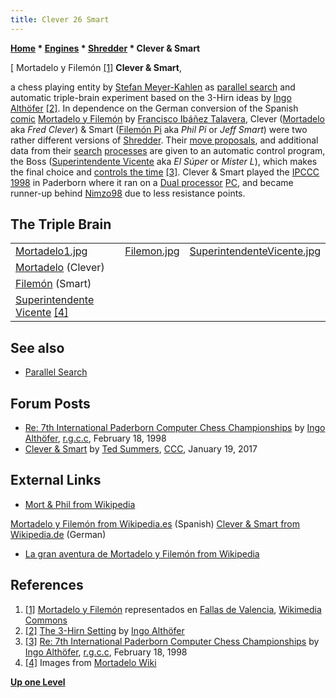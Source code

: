 ```yaml
---
title: Clever 26 Smart
---
```

**[Home](Home "Home") * [Engines](Engines "Engines") * [Shredder](Shredder "Shredder") * Clever & Smart**

\[ Mortadelo y Filemón <a id="cite-note-1" href="#cite-ref-1">[1]</a>
**Clever & Smart**,

a chess playing entity by [Stefan Meyer-Kahlen](Stefan_Meyer-Kahlen "Stefan Meyer-Kahlen") as [parallel search](Parallel_Search "Parallel Search") and automatic triple-brain experiment based on the 3-Hirn ideas by [Ingo Althöfer](Ingo_Alth%C3%B6fer "Ingo Althöfer") <a id="cite-note-2" href="#cite-ref-2">[2]</a>.
In dependence on the German conversion of the Spanish [comic](Category:Comics "Category:Comics") [Mortadelo y Filemón](https://en.wikipedia.org/wiki/Mort_%26_Phil) by [Francisco Ibáñez Talavera](https://en.wikipedia.org/wiki/Francisco_Ib%C3%A1%C3%B1ez_Talavera), Clever ([Mortadelo](http://es.wikipedia.org/wiki/Mortadelo) aka *Fred Clever*) & Smart ([Filemón Pi](http://es.wikipedia.org/wiki/Filem%C3%B3n_Pi) aka *Phil Pi* or *Jeff Smart*) were two rather different versions of [Shredder](Shredder "Shredder").
Their [move proposals](Best_Move "Best Move"), and additional data from their [search](Search "Search") [processes](Process "Process") are given to an automatic control program, the Boss ([Superintendente Vicente](http://es.wikipedia.org/wiki/Superintendente_Vicente) aka *El Súper* or *Mister L*), which makes the final choice and [controls the time](Time_Management "Time Management") <a id="cite-note-3" href="#cite-ref-3">[3]</a>.
Clever & Smart played the [IPCCC 1998](IPCCC_1998 "IPCCC 1998") in Paderborn where it ran on a [Dual processor](https://en.wikipedia.org/wiki/Dual_processor) [PC](IBM_PC "IBM PC"), and became runner-up behind [Nimzo98](Nimzo "Nimzo") due to less resistance points.

## The Triple Brain

|  |  |  |
| --- | --- | --- |
| [Mortadelo1.jpg](https://mortadelo.fandom.com/es/wiki/Mortadelo) | [Filemon.jpg](https://mortadelo.fandom.com/es/wiki/Filem%C3%B3n) | [SuperintendenteVicente.jpg](https://mortadelo.fandom.com/es/wiki/Superintendente_Vicente) |
| [Mortadelo](https://mortadelo.fandom.com/es/wiki/Mortadelo) (Clever)
| [Filemón](https://mortadelo.fandom.com/es/wiki/Filem%C3%B3n) (Smart)
| [Superintendente Vicente](https://mortadelo.fandom.com/es/wiki/Superintendente_Vicente) <a id="cite-note-4" href="#cite-ref-4">[4]</a> |

## See also

- [Parallel Search](Parallel_Search "Parallel Search")

## Forum Posts

- [Re: 7th International Paderborn Computer Chess Championships](https://groups.google.com/d/msg/rec.games.chess.computer/57p6iD4epjU/iO1h0kw-xwIJ) by [Ingo Althöfer](Ingo_Alth%C3%B6fer "Ingo Althöfer"), [r.g.c.c](Computer_Chess_Forums "Computer Chess Forums"), February 18, 1998
- [Clever & Smart](http://www.talkchess.com/forum/viewtopic.php?t=62872) by [Ted Summers](Ted_Summers "Ted Summers"), [CCC](CCC "CCC"), January 19, 2017

## External Links

- [Mort & Phil from Wikipedia](https://en.wikipedia.org/wiki/Mort_%26_Phil)

[Mortadelo y Filemón from Wikipedia.es](https://es.wikipedia.org/wiki/Mortadelo_y_Filem%C3%B3n) (Spanish)
[Clever & Smart from Wikipedia.de](https://de.wikipedia.org/wiki/Clever_%26_Smart) (German)

- [La gran aventura de Mortadelo y Filemón from Wikipedia](https://en.wikipedia.org/wiki/La_gran_aventura_de_Mortadelo_y_Filem%C3%B3n)

## References

1. <a id="cite-ref-1" href="#cite-note-1">[1]</a> [Mortadelo y Filemón](https://es.wikipedia.org/wiki/Mortadelo_y_Filem%C3%B3n) representados en [Fallas de Valencia](https://en.wikipedia.org/wiki/Falles), [Wikimedia Commons](https://en.wikipedia.org/wiki/Wikimedia_Commons)
1. <a id="cite-ref-2" href="#cite-note-2">[2]</a> [The 3-Hirn Setting](http://www.minet.uni-jena.de/fakultaet/iam/personen/CA-Chessd.html) by [Ingo Althöfer](Ingo_Alth%C3%B6fer "Ingo Althöfer")
1. <a id="cite-ref-3" href="#cite-note-3">[3]</a> [Re: 7th International Paderborn Computer Chess Championships](https://groups.google.com/d/msg/rec.games.chess.computer/57p6iD4epjU/iO1h0kw-xwIJ) by [Ingo Althöfer](Ingo_Alth%C3%B6fer "Ingo Althöfer"), [r.g.c.c](Computer_Chess_Forums "Computer Chess Forums"), February 18, 1998
1. <a id="cite-ref-4" href="#cite-note-4">[4]</a> Images from [Mortadelo Wiki](https://mortadelo.fandom.com/es/wiki/Mortadelo_Wiki)

**[Up one Level](Shredder "Shredder")**

